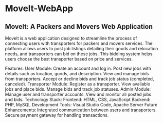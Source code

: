 # MoveIt-WebApp
## MoveIt: A Packers and Movers Web Application     
MoveIt is a web application designed to streamline the process of connecting users with transporters for packers and movers services.
The platform allows users to post job listings detailing their goods and relocation needs, and transporters can bid on these jobs. This bidding system helps users choose the best transporter based on price and services.

Features:
    User Module:
        Create an account and log in.
        Post new jobs with details such as location, goods, and description.
        View and manage bids from transporters.
        Accept or decline bids and track job status (completed, canceled).
    Transporter Module:
    Register as a transporter.
    View available jobs and place bids.
    Manage bids and track job statuses.
    Admin Module:
        Manage user and transporter accounts.
        View and monitor all posted jobs and bids.
    Technology Stack:
        Frontend: HTML, CSS, JavaScript
        Backend: PHP, MySQL
    Development Tools: Visual Studio Code, Apache Server
    Future Enhancements:
        Integrated communication between users and transporters.
        Secure payment gateway for handling transactions.
